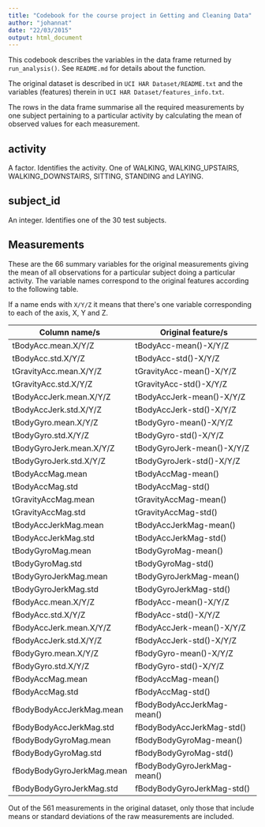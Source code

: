 ```yaml
---
title: "Codebook for the course project in Getting and Cleaning Data"
author: "johannat"
date: "22/03/2015"
output: html_document
---
```


This codebook describes the variables in the data frame returned by `run_analysis()`. See `README.md` for details about the function.

The original dataset is described in `UCI HAR Dataset/README.txt` and the variables (features) therein in `UCI HAR Dataset/features_info.txt`.

The rows in the data frame summarise all the required measurements by one subject pertaining to a particular activity by calculating the mean of observed values for each measurement.

## activity

A factor. Identifies the activity. One of WALKING, WALKING_UPSTAIRS, WALKING_DOWNSTAIRS, SITTING, STANDING and LAYING.

## subject_id

An integer. Identifies one of the 30 test subjects.

## Measurements

These are the 66 summary variables for the original measurements giving the mean of all observations for a particular subject doing a particular activity. The variable names correspond to the original features according to the following table.

If a name ends with `X/Y/Z` it means that there's one variable corresponding to each of the axis, X, Y and Z.

| Column name/s  | Original feature/s  |
|----------------|---------------------|
|tBodyAcc.mean.X/Y/Z|tBodyAcc-mean()-X/Y/Z|
|tBodyAcc.std.X/Y/Z |tBodyAcc-std()-X/Y/Z |
|tGravityAcc.mean.X/Y/Z|tGravityAcc-mean()-X/Y/Z|
|tGravityAcc.std.X/Y/Z|tGravityAcc-std()-X/Y/Z|
|tBodyAccJerk.mean.X/Y/Z|tBodyAccJerk-mean()-X/Y/Z|
|tBodyAccJerk.std.X/Y/Z|tBodyAccJerk-std()-X/Y/Z|
|tBodyGyro.mean.X/Y/Z|tBodyGyro-mean()-X/Y/Z|
|tBodyGyro.std.X/Y/Z|tBodyGyro-std()-X/Y/Z|
|tBodyGyroJerk.mean.X/Y/Z|tBodyGyroJerk-mean()-X/Y/Z|
|tBodyGyroJerk.std.X/Y/Z|tBodyGyroJerk-std()-X/Y/Z|
|tBodyAccMag.mean|tBodyAccMag-mean()|
|tBodyAccMag.std|tBodyAccMag-std()|
|tGravityAccMag.mean|tGravityAccMag-mean()|
|tGravityAccMag.std|tGravityAccMag-std()|
|tBodyAccJerkMag.mean|tBodyAccJerkMag-mean()|
|tBodyAccJerkMag.std|tBodyAccJerkMag-std()|
|tBodyGyroMag.mean|tBodyGyroMag-mean()|
|tBodyGyroMag.std|tBodyGyroMag-std()|
|tBodyGyroJerkMag.mean|tBodyGyroJerkMag-mean()|
|tBodyGyroJerkMag.std|tBodyGyroJerkMag-std()|
|fBodyAcc.mean.X/Y/Z|fBodyAcc-mean()-X/Y/Z|
|fBodyAcc.std.X/Y/Z|fBodyAcc-std()-X/Y/Z|
|fBodyAccJerk.mean.X/Y/Z|fBodyAccJerk-mean()-X/Y/Z|
|fBodyAccJerk.std.X/Y/Z|fBodyAccJerk-std()-X/Y/Z|
|fBodyGyro.mean.X/Y/Z|fBodyGyro-mean()-X/Y/Z|
|fBodyGyro.std.X/Y/Z|fBodyGyro-std()-X/Y/Z|
|fBodyAccMag.mean|fBodyAccMag-mean()|
|fBodyAccMag.std|fBodyAccMag-std()|
|fBodyBodyAccJerkMag.mean|fBodyBodyAccJerkMag-mean()|
|fBodyBodyAccJerkMag.std|fBodyBodyAccJerkMag-std()|
|fBodyBodyGyroMag.mean|fBodyBodyGyroMag-mean()|
|fBodyBodyGyroMag.std|fBodyBodyGyroMag-std()|
|fBodyBodyGyroJerkMag.mean|fBodyBodyGyroJerkMag-mean()|
|fBodyBodyGyroJerkMag.std|fBodyBodyGyroJerkMag-std()|

Out of the 561 measurements in the original dataset, only those that include means or standard deviations of the raw measurements are included.